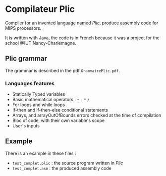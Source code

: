 # Compilateur Plic

Compiler for an invented language named _Plic_, produce assembly code for MIPS processors.

It is written with Java, the code is in French because it was a project for the school @IUT Nancy-Charlemagne.

## Plic grammar

The grammar is described in the pdf `GrammairePlic.pdf`.

### Languages features

- Statically Typed variables
- Basic mathematical operators : `+` `-` `*` `/`
- For loops and while loops
- If-then and if-then-else conditional statements
- Arrays, and arrayOutOfBounds errors checked at the time of compilation
- Bloc of code, with their own variable's scope
- User's inputs

## Example

There is an example in these files :

- `test_complet.plic` : the source program written in _Plic_
- `test_complet.asm` : the produced assembly code
